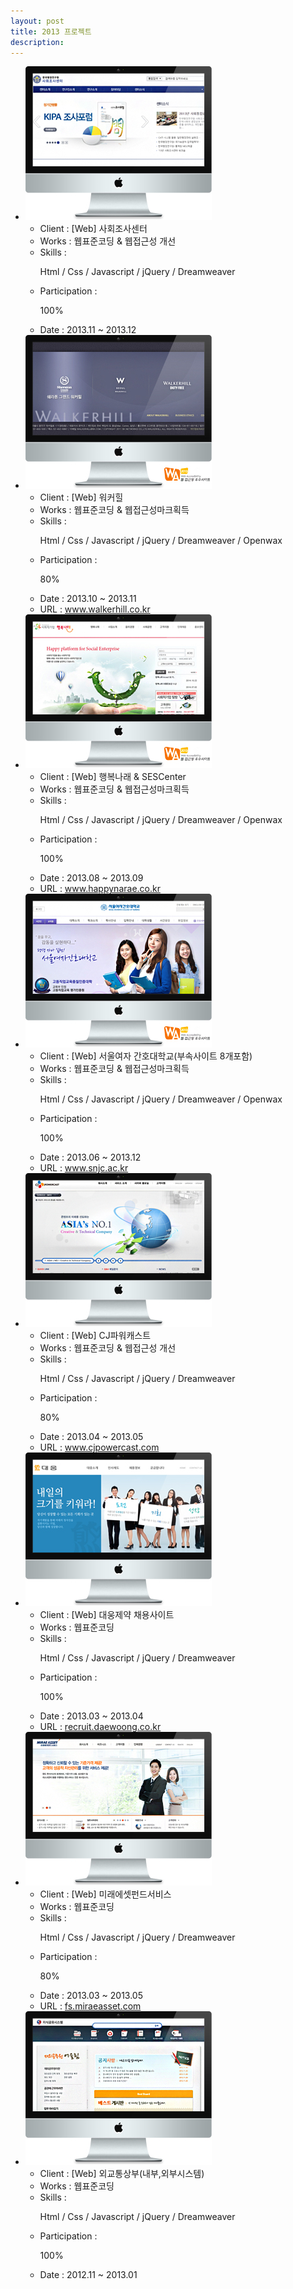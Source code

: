 ```yaml
---
layout: post
title: 2013 프로젝트
description: 
---
```

 <ul class="projects-list">
 <li>
         <div class="img-box"><img src="assets/images/projects/img_pf09.jpg" alt="사회조사센터" /></div>
         <ul class="txt_info">
             <li><span>Client : </span>[Web] 사회조사센터</li>
             <li><span>Works : </span>웹표준코딩 &amp; 웹접근성 개선</li>
             <li><span>Skills :</span> <p>Html / Css / Javascript / jQuery / Dreamweaver</p></li>
             <li><span>Participation : </span><p class="percent" style="width:100%">100%</p></li>
             <li><span>Date : </span>2013.11 ~ 2013.12</li>
         </ul>
     </li>
     <li>
         <div class="img-box"><img src="assets/images/projects/img_pf08.jpg" alt="워커힐" /></div>
         <ul class="txt_info">
             <li><span>Client : </span>[Web] 워커힐</li>
             <li><span>Works : </span>웹표준코딩 &amp; 웹접근성마크획득</li>
             <li><span>Skills :</span> <p>Html / Css / Javascript / jQuery / Dreamweaver / Openwax</p></li>
             <li><span>Participation : </span><p class="percent" style="width:80%">80%</p></li>
             <li><span>Date : </span>2013.10 ~ 2013.11</li>
             <li><span>URL : </span><a href="http://www.walkerhill.co.kr" target="_blank">www.walkerhill.co.kr</a></li>
         </ul>
     </li>
     <li>
         <div class="img-box"><img src="assets/images/projects/img_pf07.jpg" alt="행복나래" /></div>
         <ul class="txt_info">
             <li><span>Client : </span>[Web] 행복나래 &amp; SESCenter</li>
             <li><span>Works : </span>웹표준코딩 &amp; 웹접근성마크획득</li>
             <li><span>Skills :</span> <p>Html / Css / Javascript / jQuery / Dreamweaver / Openwax</p></li>
             <li><span>Participation : </span><p class="percent" style="width:100%">100%</p></li>
             <li><span>Date : </span>2013.08 ~ 2013.09</li>
             <li><span>URL : </span><a href="http://www.happynarae.co.kr/" target="_blank">www.happynarae.co.kr</a></li>
         </ul>
     </li>
     <li>
         <div class="img-box"><img src="assets/images/projects/img_pf06.jpg" alt="서울여자 간호대학" /></div>
         <ul class="txt_info">
             <li><span>Client : </span>[Web] 서울여자 간호대학교(부속사이트 8개포함)</li>
             <li><span>Works : </span>웹표준코딩 &amp; 웹접근성마크획득</li>
             <li><span>Skills :</span> <p>Html / Css / Javascript / jQuery / Dreamweaver / Openwax</p></li>
             <li><span>Participation : </span><p class="percent" style="width:100%">100%</p></li>
             <li><span>Date : </span>2013.06 ~ 2013.12</li>
             <li><span>URL : </span><a href="http://www.snjc.ac.kr/" target="_blank">www.snjc.ac.kr</a></li>
         </ul>
     </li>
     <li>
         <div class="img-box"><img src="assets/images/projects/img_pf05.jpg" alt="CJ파워캐스트" /></div>
         <ul class="txt_info">
             <li><span>Client : </span>[Web] CJ파워캐스트</li>
             <li><span>Works : </span>웹표준코딩 &amp; 웹접근성 개선</li>
             <li><span>Skills :</span> <p>Html / Css / Javascript / jQuery / Dreamweaver</p></li>
             <li><span>Participation : </span><p class="percent" style="width:80%">80%</p></li>
             <li><span>Date : </span>2013.04 ~ 2013.05</li>
             <li><span>URL : </span><a href="http://www.cjpowercast.com/" target="_blank">www.cjpowercast.com</a></li>
         </ul>
     </li>
     <li>
         <div class="img-box"><img src="assets/images/projects/img_pf04.jpg" alt="대웅제약 채용사이트" /></div>
         <ul class="txt_info">
             <li><span>Client : </span>[Web] 대웅제약 채용사이트</li>
             <li><span>Works : </span>웹표준코딩</li>
             <li><span>Skills :</span> <p>Html / Css / Javascript / jQuery / Dreamweaver</p></li>
             <li><span>Participation : </span><p class="percent" style="width:100%">100%</p></li>
             <li><span>Date : </span>2013.03 ~ 2013.04</li>
             <li><span>URL : </span><a href="http://recruit.daewoong.co.kr/" target="_blank">recruit.daewoong.co.kr</a></li>
         </ul>
     </li>
     <li>
         <div class="img-box"><img src="assets/images/projects/img_pf03.jpg" alt="미래에셋펀드서비스" /></div>
         <ul class="txt_info">
             <li><span>Client : </span>[Web] 미래에셋펀드서비스</li>
             <li><span>Works : </span>웹표준코딩</li>
             <li><span>Skills :</span> <p>Html / Css / Javascript / jQuery / Dreamweaver</p></li>
             <li><span>Participation : </span><p class="percent" style="width:80%">80%</p></li>
             <li><span>Date : </span>2013.03 ~ 2013.05</li>
             <li><span>URL : </span><a href="http://fs.miraeasset.com/" target="_blank">fs.miraeasset.com</a></li>
         </ul>
     </li>
     <li>
         <div class="img-box"><img src="assets/images/projects/img_pf02.jpg" alt="외교통상부" /></div>
         <ul class="txt_info">
             <li><span>Client : </span>[Web] 외교통상부(내부,외부시스템)</li>
             <li><span>Works : </span>웹표준코딩</li>
             <li><span>Skills :</span> <p>Html / Css / Javascript / jQuery / Dreamweaver</p></li>
             <li><span>Participation : </span><p class="percent" style="width:100%">100%</p></li>
             <li><span>Date : </span>2012.11 ~ 2013.01</li>
         </ul>
     </li>
 </ul>

